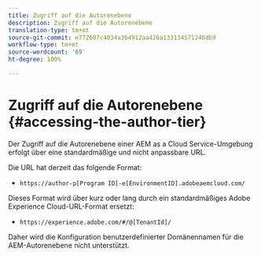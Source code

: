 ```yaml
---
title: Zugriff auf die Autorenebene
description: Zugriff auf die Autorenebene
translation-type: tm+mt
source-git-commit: e772687c4034a364912aa426a133134571246db9
workflow-type: tm+mt
source-wordcount: '69'
ht-degree: 100%

---
```



# Zugriff auf die Autorenebene {#accessing-the-author-tier}

Der Zugriff auf die Autorenebene einer AEM as a Cloud Service-Umgebung erfolgt über eine standardmäßige und nicht anpassbare URL.

Die URL hat derzeit das folgende Format:

* `https://author-p[Program ID]-e[EnvironmentID].adobeaemcloud.com/`

Dieses Format wird über kurz oder lang durch ein standardmäßiges Adobe Experience Cloud-URL-Format ersetzt:

* `https://experience.adobe.com/#/@[TenantId]/`

Daher wird die Konfiguration benutzerdefinierter Domänennamen für die AEM-Autorenebene nicht unterstützt.
